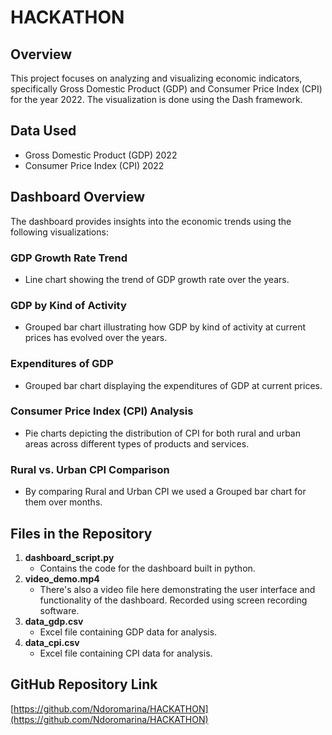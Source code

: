 # HACKATHON 
## Overview
This project focuses on analyzing and visualizing economic indicators, specifically Gross Domestic Product (GDP) and Consumer Price Index (CPI) for the year 2022. The visualization is done using the Dash framework.
## Data Used
- Gross Domestic Product (GDP) 2022
- Consumer Price Index (CPI) 2022
## Dashboard Overview
The dashboard provides insights into the economic trends using the following visualizations:
### GDP Growth Rate Trend
- Line chart showing the trend of GDP growth rate over the years.
### GDP by Kind of Activity
- Grouped bar chart illustrating how GDP by kind of activity at current prices has evolved over the years.
### Expenditures of GDP
- Grouped bar chart displaying the expenditures of GDP at current prices.
### Consumer Price Index (CPI) Analysis
- Pie charts depicting the distribution of CPI for both rural and urban areas across different types of products and services.
### Rural vs. Urban CPI Comparison
- By comparing Rural and Urban CPI we used a Grouped bar chart for them over months.
## Files in the Repository
1. **dashboard_script.py**
   - Contains the code for the dashboard built in python.
2. **video_demo.mp4**
   - There's also a video file here demonstrating the user interface and functionality of the dashboard. Recorded using screen recording software.
3. **data_gdp.csv**
   - Excel file containing GDP data for analysis.
4. **data_cpi.csv**
   - Excel file containing CPI data for analysis.
## GitHub Repository Link
[https://github.com/Ndoromarina/HACKATHON](https://github.com/Ndoromarina/HACKATHON)
